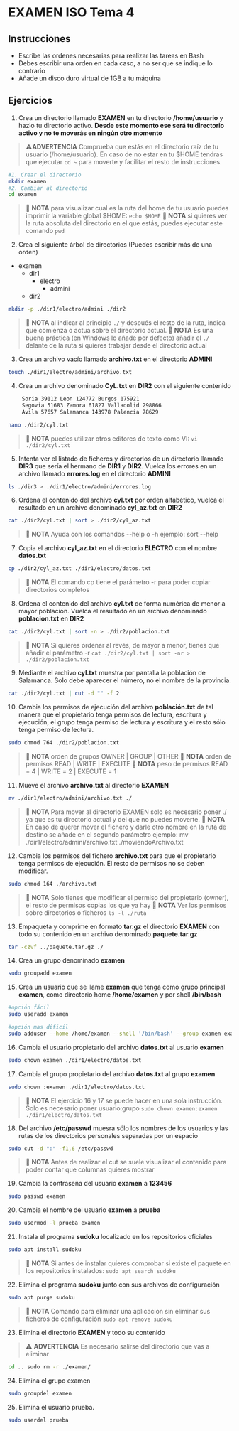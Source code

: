 # EXAMEN ISO Tema 4

## Instrucciones

- Escribe las ordenes necesarias para realizar las tareas en Bash
- Debes escribir una orden en cada caso, a no ser que se indique lo contrario
- Añade un disco duro virtual de 1GB a tu máquina

## Ejercicios

1. Crea un directorio llamado **EXAMEN** en tu directorio **/home/usuario** y hazlo tu directorio activo.
**Desde este momento ese será tu directorio activo y no te moverás en ningún otro momento**

>:warning:**ADVERTENCIA** Comprueba que estás en el directorio raíz de tu usuario (/home/usuario). En caso de no estar en tu $HOME tendras que ejecutar ``cd ~`` para moverte y facilitar el resto de instrucciones.

~~~bash
#1. Crear el directorio
mkdir examen
#2. Cambiar al directorio
cd examen
~~~

>:pencil: **NOTA** para visualizar cual es la ruta del home de tu usuario puedes imprimir la variable global $HOME: ``echo $HOME``
>:pencil: **NOTA** si quieres ver la ruta absoluta del directorio en el que estás, puedes ejecutar este comando ``pwd``

2. Crea el siguiente árbol de directorios (Puedes escribir más de una orden)

- examen
  - dir1
    - electro
      - admini
  - dir2

~~~bash
mkdir -p ./dir1/electro/admini ./dir2
~~~

>:pencil: **NOTA** al indicar al principio ``./`` y después el resto de la ruta,
indica que comienza o actua sobre el directorio actual.
>:pencil: **NOTA** Es una buena práctica (en Windows lo añade por defecto) añadir el ``./`` delante de la ruta si quieres trabajar desde el directorio actual

3. Crea un archivo vacío llamado **archivo.txt** en el directorio **ADMINI**

~~~bash
touch ./dir1/electro/admini/archivo.txt
~~~

4. Crea un archivo denominado **CyL.txt** en **DIR2** con el siguiente contenido

   ~~~bash
    Soria 39112 Leon 124772 Burgos 175921 
    Segovia 51683 Zamora 61827 Valladolid 298866 
    Avila 57657 Salamanca 143978 Palencia 78629 
   ~~~

~~~bash
nano ./dir2/cyl.txt
~~~

>:pencil: **NOTA** puedes utilizar otros editores de texto como VI: ``vi ./dir2/cyl.txt``

5. Intenta ver el listado de ficheros y directorios de un directorio llamado **DIR3** que sería el hermano de **DIR1** y **DIR2**. Vuelca los errores en un archivo llamado **errores.log** en el directorio **ADMINI**
  
~~~bash
ls ./dir3 > ./dir1/electro/admini/errores.log
~~~

6. Ordena el contenido del archivo **cyl.txt** por orden alfabético, vuelca el resultado en un archivo denominado **cyl_az.txt** en **DIR2**
  
~~~bash
cat ./dir2/cyl.txt | sort > ./dir2/cyl_az.txt
~~~

>:pencil: **NOTA** Ayuda con los comandos --help o -h ejemplo: sort --help

7. Copia el archivo **cyl_az.txt** en el directorio **ELECTRO** con el nombre **datos.txt**
  
~~~bash
cp ./dir2/cyl_az.txt ./dir1/electro/datos.txt
~~~

>:pencil: **NOTA** El comando cp tiene el parámetro -r para poder copiar directorios completos

8. Ordena el contenido del archivo **cyl.txt** de forma numérica de menor a mayor población. Vuelca el resultado en un archivo denominado **poblacion.txt** en **DIR2**
  
~~~bash
cat ./dir2/cyl.txt | sort -n > ./dir2/poblacion.txt
~~~

>:pencil: **NOTA** Si quieres ordenar al revés, de mayor a menor, tienes que añadir el parámetro -r ``cat ./dir2/cyl.txt | sort -nr > ./dir2/poblacion.txt``

9.  Mediante el archivo **cyl.txt** muestra por pantalla la población de Salamanca. Solo debe aparecer el número, no el nombre de la provincia.
  
~~~bash
cat ./dir2/cyl.txt | cut -d "" -f 2
~~~

10. Cambia los permisos de ejecución del archivo **población.txt** de tal manera que el propietario tenga permisos de lectura, escritura y ejecución, el grupo tenga permiso de lectura y escritura y el resto sólo tenga permiso de lectura.
  
~~~bash
sudo chmod 764 ./dir2/poblacion.txt
~~~

>:pencil: **NOTA** orden de grupos OWNER | GROUP | OTHER
>:pencil: **NOTA** orden de permisos READ | WRITE | EXECUTE
>:pencil: **NOTA** peso de permisos READ = 4 | WRITE = 2 | EXECUTE = 1

11. Mueve el archivo **archivo.txt** al directorio **EXAMEN**
  
~~~bash
mv ./dir1/electro/admini/archivo.txt ./
~~~

>:pencil: **NOTA** Para mover al directorio EXAMEN solo es necesario poner ./ ya que es tu directorio actual y
del que no puedes moverte.
>:pencil: **NOTA** En caso de querer mover el fichero y darle otro nombre en la ruta de destino se añade en el segundo parámetro ejemplo: mv ./dir1/electro/admini/archivo.txt ./moviendoArchivo.txt

12. Cambia los permisos del fichero **archivo.txt** para que el propietario tenga permisos de ejecución. El resto de permisos no se deben modificar.
  
~~~bash
sudo chmod 164 ./archivo.txt
~~~

>:pencil: **NOTA** Solo tienes que modificar el permiso del propietario (owner), el resto de permisos copias los
que ya hay
>:pencil: **NOTA** Ver los permisos sobre directorios o ficheros ``ls -l ./ruta``

13. Empaqueta y comprime en formato **tar.gz** el directorio **EXAMEN** con todo su contenido en un archivo denominado **paquete.tar.gz**
  
~~~bash
tar -czvf ../paquete.tar.gz ./
~~~

14. Crea un grupo denominado **examen**
  
~~~bash
sudo groupadd examen
~~~

15. Crea un usuario que se llame **examen** que tenga como grupo principal **examen**, como directorio home **/home/examen** y por shell **/bin/bash**
  
~~~bash
#opción fácil
sudo useradd examen

#opción mas dificil
sudo adduser --home /home/examen --shell '/bin/bash' --group examen examen
~~~

16. Cambia el usuario propietario del archivo **datos.txt** al usuario **examen**
  
~~~bash
sudo chown examen ./dir1/electro/datos.txt
~~~

17.  Cambia el grupo propietario del archivo **datos.txt** al grupo **examen**
  
~~~bash
sudo chown :examen ./dir1/electro/datos.txt
~~~

>:pencil: **NOTA** El ejercicio 16 y 17 se puede hacer en una sola instrucción. Solo es necesario poner
usuario:grupo ``sudo chown examen:examen ./dir1/electro/datos.txt``

18. Del archivo **/etc/passwd** muesra sólo los nombres de los usuarios y las rutas de los directorios personales separadas por un espacio
  
~~~bash
sudo cut -d ":" -f1,6 /etc/passwd
~~~

>:pencil: **NOTA** Antes de realizar el cut se suele visualizar el contenido para poder contar que columnas
quieres mostrar

19. Cambia la contraseña del usuario **examen** a **123456**
  
~~~bash
sudo passwd examen
~~~

20. Cambia el nombre del usuario **examen** a **prueba**
  
~~~bash
sudo usermod -l prueba examen
~~~

21. Instala el programa **sudoku** localizado en los repositorios oficiales
  
~~~bash
sudo apt install sudoku
~~~

>:pencil: **NOTA** Si antes de instalar quieres comprobar si existe el paquete en los repositorios instalados: ``sudo apt search sudoku``

22. Elimina el programa **sudoku** junto con sus archivos de configuración
  
~~~bash
sudo apt purge sudoku
~~~

>:pencil: **NOTA** Comando para eliminar una aplicacion sin eliminar sus ficheros de configuración ``sudo apt remove sudoku``

23. Elimina el directorio **EXAMEN** y todo su contenido

>:warning: **ADVERTENCIA** Es necesario salirse del directorio que vas a eliminar

~~~bash
cd .. sudo rm -r ./examen/
~~~

24. Elimina el grupo examen
  
~~~bash
sudo groupdel examen
~~~

25. Elimina el usuario prueba.
  
~~~bash
sudo userdel prueba
~~~
